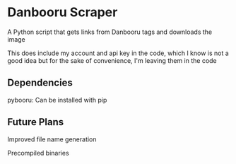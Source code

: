 # Danbooru Scraper
A Python script that gets links from Danbooru tags and downloads the image

This does include my account and api key in the code, which I know is not a good idea but for the sake of convenience, I'm leaving them in the code

## Dependencies
pybooru: Can be installed with pip

## Future Plans
Improved file name generation

Precompiled binaries

